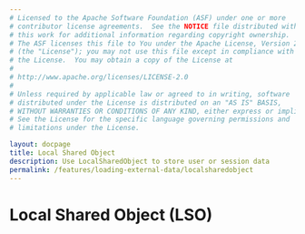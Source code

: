 ```yaml
---
# Licensed to the Apache Software Foundation (ASF) under one or more
# contributor license agreements.  See the NOTICE file distributed with
# this work for additional information regarding copyright ownership.
# The ASF licenses this file to You under the Apache License, Version 2.0
# (the "License"); you may not use this file except in compliance with
# the License.  You may obtain a copy of the License at
# 
# http://www.apache.org/licenses/LICENSE-2.0
# 
# Unless required by applicable law or agreed to in writing, software
# distributed under the License is distributed on an "AS IS" BASIS,
# WITHOUT WARRANTIES OR CONDITIONS OF ANY KIND, either express or implied.
# See the License for the specific language governing permissions and
# limitations under the License.

layout: docpage
title: Local Shared Object
description: Use LocalSharedObject to store user or session data
permalink: /features/loading-external-data/localsharedobject
---
```


# Local Shared Object (LSO)

<!-- Based on material by Jeremy Mitchell at http://blog.flexdevelopers.com/2010/01/flex-basics-local-shared-object.html />

Store user data in the equivalent of a cookie

Web browsers often store small amounts of data on a user's computer in a "cookie", a set of one or more name-value pairs in text. This information can be useful for session management and customizing the UI to match the user's needs and interests. Cookies have a bit of a bad name, though, because many applications and websites also use them for tracking user behavior and recording data the application really does not need in order to function.

Instead of using cookies, your Royale application can use Local Shared Objects (LSO) to store data on a user's computer. Local Shared Objects 

* can store up to 100 kb of data without asking the user's permission, much more than a cookie (4 kb).
* can store not only text values, but Number, String, Boolean, XML, Date, Array and Object name-value pairs.
* can even store instances of a custom class, if the class is registered using the _RemoteCass_ -metadata tag.
* have whatever name you give them, with the _.sol_ file type

> Storing data types and instances of a custom class is done thanks to [AMF](features/loading-external-data/amf) enconding used as well in [RemoteObject](features/loading-external-data/remoteobject).

## Implementations

In Apache Royale we have currently two implementations of Local Shared Object:

- **SharedObject**: An emulation class to support the swf based Local Shared Object. This implementation supports AMF encoded content (requires `[RemoteClass]` or `registerClassAlias` before reading and writing to roundtrip instances of custom classes).

- **SharedObjectJSON**: An lighter weight emulation class to support the swf based Local SharedObject support. This implementation does not support AMF encoded content. It is intended for javascript implementations that require persistence, but do not already have the AMF support dependency as part of the application.

Both classes can be found in `MXRoyale` library.

## Create and retrieve a Local Shared Object

You use the same static method `getLocal()` to create a new Local Shared Object or to retrieve an existing one.

```as3
public static function getLocal(name:String, localPath:String = null, secure:Boolean = false):SharedObject
```

The call the method and save the referrence in a variable:

```as3
var myNewLocalSharedObject:SharedObject = SharedObject.getLocal("myNewLocalSharedObject");
```

Royale looks for an existing `myNewLocalSharedObject.sol` file on the user's computer. local directory on the user's computer. If it does not find one, Royale creates a new `.sol` file with that name. It then returns a reference to the file.

To see if the `.sol` file has any data (and, therefore, whether it is new), you can query its size:

```as3
var myNewLocalSharedObject:SharedObject = SharedObject.getLocal("myNewLocalSharedObject");
if (myNewLocalSharedObject.size > 0)
{
    trace("Existing Local Shared Object");
}
else
{
    trace("New Local Shared Object");
}
```

The `getLocal()` method has three parameters:

| Parameter     | Required  | Description                                                                   |
|--------------	|----------	| -----------------------------------------------------------------------------	|
| __name__    	| Yes       | Assigns a name to the Local Shared Object.                                    |
| __localPath__ | No        | You can use it if many components in the same application may be accessing the same Local Shared Object, rather than accessing the object your created in the app. |
| __secure__    | No        | If you create it, future calls to this Local Shared Object must use HTTPS.    |

## Access and update Local Shared Object values

A Local Shared Object can have many attributes. A Local Shared Object for each registered user of your app could include name, role, userID, age and other data your app needs to provide a good user experience. Each attribute is a property of the Local Shared Object's data property. You can read, update, or delete these values. For a Local Shared Object you have created for user __Alan Smithee__, __alansmithee.sol__, you can:

### Read LSO data

Create an instance of the Local Shared Object and populate it with the contents of the Local Shared Object on the user's computer.

```as3
var so:SharedObject = SharedObject.getLocal("alansmithee.sol");
```

#### Get the value of a specific property

Once you have read the Local Shared Object, you can get the values of specific properties.

```as3
var name:String = so.data.name;
var age:int = so.data.age;
```

### Update property values

You can update any of the existing values:

```as3
so.data.name= "John Smith";
so.data.age = 23;
so.data.orderIds = [23456, 24444, 25432];
```

A custom class must be registered and marked serializable using the `[RemoteClass]` metadata tag:

```as3
package {

    [RemoteClass]
    public class Address
    {
        public function Address(street:String)
        {
            this._street = street;
        }

        private var _street:String;

        public function get street():String
        {
            return _street;
        }
    }
}
```

Then used like this:

```as3
var address:Address = new Address();
address.street = "125 Foo Lane";
so.data.address = address;
```

### Delete values
You can delete values of specific properties, rather than replacing them.

```as3
delete so.data.age;
delete so.data.orderIds;
```

## Save a Local Shared Object

Use the `flush()` method to immediately write a Local Shared Object to the user's computer.

```as3
public function flush(minDiskSpace:int = 0):String
```

The `minDiskSpace` parameter is optional. Add a value to request additional space over 100 kb on the user's computer. If the value is greater than 0, the user sees a dialog box requesting the additional space.

A call to `flush()` returns either `SharedObjectFlushStatus.PENDING` or `SharedObjectFlushStatus.FLUSHED`. If the Local Shared Object needs more space than it currently has on the user's computer, the method returns `PENDING` and presents a dialog box to ask the user to grant more space.

When the user chooses either "Allow" or "Deny", the response dispatches a _NetStatusEvent.NET_STATUS_ event. Register an event listener to handle this event:

```as3
so.addEventListener(NetStatusEvent.NET_STATUS, netStatusHandler);
```

You can write a "save" function like this:

```as3
private function writeSharedObject():void
{
    var so:SharedObject = SharedObject.getLocal("mySO");
    so.data.name = "Alan Smithee";
    try
    {
        // wrap in a try to handle a scenario where local storage has been disallowed
        so.flush(500000);
    }
    catch (e:Error)
    {
        trace("Local storage is disabled for this domain");
    }
}
```

## Delete a Local Shared Object

Use the `clear()` method (``` public function clear():void ```) to delete a Local Shared Object and erase its data. If the Local Shared Object's name is "loginInfo", we could clear and delete it like this:

```as3
var so:SharedObject = SharedObject.getLocal("loginInfo");
so.clear();
```
